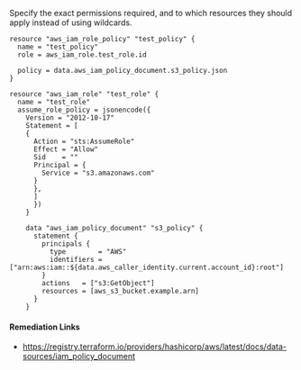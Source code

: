 
Specify the exact permissions required, and to which resources they should apply instead of using wildcards.

```hcl
resource "aws_iam_role_policy" "test_policy" {
  name = "test_policy"
  role = aws_iam_role.test_role.id
  
  policy = data.aws_iam_policy_document.s3_policy.json
}

resource "aws_iam_role" "test_role" {
  name = "test_role"
  assume_role_policy = jsonencode({
    Version = "2012-10-17"
    Statement = [
    {
      Action = "sts:AssumeRole"
      Effect = "Allow"
      Sid    = ""
      Principal = {
        Service = "s3.amazonaws.com"
      }
      },
      ]
      })
    }
    
    data "aws_iam_policy_document" "s3_policy" {
      statement {
        principals {
          type        = "AWS"
          identifiers = ["arn:aws:iam::${data.aws_caller_identity.current.account_id}:root"]
        }
        actions   = ["s3:GetObject"]
        resources = [aws_s3_bucket.example.arn]
      }
    }
```

#### Remediation Links
 - https://registry.terraform.io/providers/hashicorp/aws/latest/docs/data-sources/iam_policy_document
        